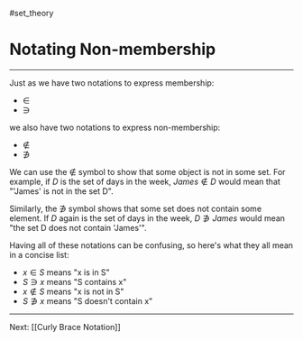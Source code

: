 #set_theory 
# Notating Non-membership
---
Just as we have two notations to express membership:

- $\in$
- $\ni$

we also have two notations to express non-membership:

- $\not\in$
- $\not\ni$

We can use the $\not\in$ symbol to show that some object is not in some set. For example, if $D$ is the set of days in the week, $James \not\in D$ would mean that "'James' is not in the set D".

Similarly, the $\not\ni$ symbol shows that some set does not contain some element. If $D$ again is the set of days in the week, $D \not\ni James$ would mean "the set D does not contain 'James'".

Having all of these notations can be confusing, so here's what they all mean in a concise list:

- $x \in S$ means "x is in S"
- $S \ni x$ means "S contains x"
- $x \not\in S$ means "x is not in S"
- $S \not\ni x$ means "S doesn't contain x"

---

Next: [[Curly Brace Notation]]